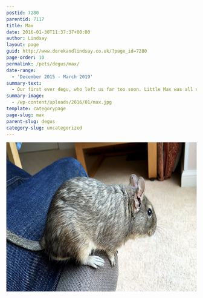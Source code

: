 ```yaml
---
postid: 7280
parentid: 7117
title: Max
date: 2016-01-30T11:37:37+00:00
author: Lindsay
layout: page
guid: http://www.derekandlindsay.co.uk/?page_id=7280
page-order: 10
permalink: /pets/degus/max/
date-range:
  - 'December 2015 - March 2019'
summary-text:
  - Our first ever degu, who left us far too soon. Little Max was all on his own and looking for a loving family. We were smitten and spoiled our little guy rotten as we learned all about degus and what amazing rodents they are.
summary-image:
  - /wp-content/uploads/2016/01/max.jpg
template: categorypage
page-slug: max
parent-slug: degus
category-slug: uncategorized
---
```

<img class="aligncenter size-full wp-image-7327" title="Our sweet little degu, Max, sitting on Derek's knee" src="/wp-content/uploads/2016/01/page_0038.jpg" alt="Our sweet little degu, Max, sitting on Derek's knee" width="780" height="394" />